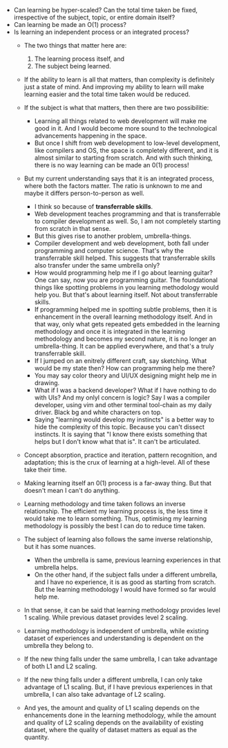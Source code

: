 - Can learning be hyper-scaled? Can the total time taken be fixed, irrespective of the subject, topic, or entire domain itself?
- Can learning be made an O(1) process?
- Is learning an independent process or an integrated process?
  - The two things that matter here are:
    1. The learning process itself, and
    2. The subject being learned.
  - If the ability to learn is all that matters, than complexity is definitely just a state of mind. And improving my ability to learn will make learning easier and the total time taken would be reduced.
  - If the subject is what that matters, then there are two possibilitie:
    - Learning all things related to web development will make me good in it. And I would become more sound to the technological advancements happening in the space.
    - But once I shift from web development to low-level development, like compilers and OS, the space is completely different, and it is almost similar to starting from scratch. And with such thinking, there is no way learning can be made an 0(1) process!
   
  - But my current understanding says that it is an integrated process, where both the factors matter. The ratio is unknown to me and maybe it differs person-to-person as well.
    - I think so because of **transferrable skills**.
    - Web development teaches programming and that is transferrable to compiler development as well. So, I am not completely starting from scratch in that sense.
    - But this gives rise to another problem, umbrella-things.
    - Compiler development and web development, both fall under programming and computer science. That's why the transferrable skill helped. This suggests that transferrable skills also transfer under the same umbrella only?
    - How would programming help me if I go about learning guitar? One can say, now you are programming guitar. The foundational things like spotting problems in you learning methodology would help you. But that's about learning itself. Not about transferrable skills.
    - If programming helped me in spotting subtle problems, then it is enhancement in the overall learning methodology itself. And in that way, only what gets repeated gets embedded in the learning methodology and once it is integrated in the learning methodology and becomes my second nature, it is no longer an umbrella-thing. It can be applied everywhere, and that's a truly transferrable skill.
    - If I jumped on an enitrely different craft, say sketching. What would be my state then? How can programming help me there?
    - You may say color theory and UI/UX designing might help me in drawing.
    - What if I was a backend developer? What if I have nothing to do with UIs? And my onlyl concern is logic? Say I was a compiler developer, using vim and other terminal tool-chain as my daily driver. Black bg and white characters on top.
    - Saying "learning would develop my instincts" is a better way to hide the complexity of this topic. Because you can't dissect instincts. It is saying that "I know there exists something that helps but I don't know what that is". It can't be articulated.

  - Concept absorption, practice and iteration, pattern recognition, and adaptation; this is the crux of learning at a high-level. All of these take their time.
  - Making learning itself an 0(1) process is a far-away thing. But that doesn't mean I can't do anything.
  - Learning methodology and time taken follows an inverse relationship. The efficient my learning process is, the less time it would take me to learn something. Thus, optimising my learning methodology is possibly the best I can do to reduce time taken.
  - The subject of learning also follows the same inverse relationship, but it has some nuances.
    - When the umbrella is same, previous learning experiences in that umbrella helps.
    - On the other hand, if the subject falls under a different umbrella, and I have no experience, it is as good as starting from scratch. But the learning methodology I would have formed so far would help me.
  - In that sense, it can be said that learning methodology provides level 1 scaling. While previous dataset provides level 2 scaling.
  - Learning methodology is independent of umbrella, while existing dataset of experiences and understanding is dependent on the umbrella they belong to.
  - If the new thing falls under the same umbrella, I can take advantage of both L1 and L2 scaling.
  - If the new thing falls under a different umbrella, I can only take advantage of L1 scaling. But, if I have previous experiences in that umbrella, I can also take advantage of L2 scaling.
  - And yes, the amount and quality of L1 scaling depends on the enhancements done in the learning methodology, while the amount and quality of L2 scaling depends on the availability of existing dataset, where the quality of dataset matters as equal as the quantity.
